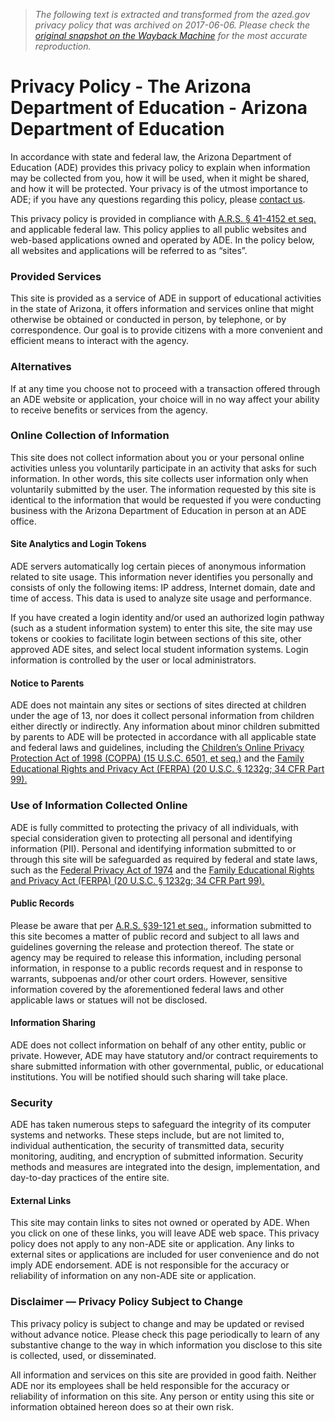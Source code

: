 > *The following text is extracted and transformed from the azed.gov privacy policy that was archived on 2017-06-06. Please check the [original snapshot on the Wayback Machine](https://web.archive.org/web/20170606090912id_/http%3A//www.azed.gov/newade/privacy-policy) for the most accurate reproduction.*

# Privacy Policy - The Arizona Department of Education - Arizona Department of Education

In accordance with state and federal law, the Arizona Department of Education (ADE) provides this privacy policy to explain when information may be collected from you, how it will be used, when it might be shared, and how it will be protected. Your privacy is of the utmost importance to ADE; if you have any questions regarding this policy, please [contact us](http://www.azed.gov/feedback/).

This privacy policy is provided in compliance with [A.R.S. § 41-4152 et seq.](http://www.azleg.gov/ars/41/04152.htm) and applicable federal law. This policy applies to all public websites and web-based applications owned and operated by ADE. In the policy below, all websites and applications will be referred to as “sites”.

### Provided Services

This site is provided as a service of ADE in support of educational activities in the state of Arizona, it offers information and services online that might otherwise be obtained or conducted in person, by telephone, or by correspondence. Our goal is to provide citizens with a more convenient and efficient means to interact with the agency.

### Alternatives

If at any time you choose not to proceed with a transaction offered through an ADE website or application, your choice will in no way affect your ability to receive benefits or services from the agency.

### Online Collection of Information

This site does not collect information about you or your personal online activities unless you voluntarily participate in an activity that asks for such information. In other words, this site collects user information only when voluntarily submitted by the user. The information requested by this site is identical to the information that would be requested if you were conducting business with the Arizona Department of Education in person at an ADE office.

#### Site Analytics and Login Tokens

ADE servers automatically log certain pieces of anonymous information related to site usage. This information never identifies you personally and consists of only the following items: IP address, Internet domain, date and time of access. This data is used to analyze site usage and performance.

If you have created a login identity and/or used an authorized login pathway (such as a student information system) to enter this site, the site may use tokens or cookies to facilitate login between sections of this site, other approved ADE sites, and select local student information systems. Login information is controlled by the user or local administrators.

#### Notice to Parents

ADE does not maintain any sites or sections of sites directed at children under the age of 13, nor does it collect personal information from children either directly or indirectly. Any information about minor children submitted by parents to ADE will be protected in accordance with all applicable state and federal laws and guidelines, including the [Children’s Online Privacy Protection Act of 1998 (COPPA) (15 U.S.C. 6501, et seq.)](https://www.ftc.gov/enforcement/rules/rulemaking-regulatory-reform-proceedings/childrens-online-privacy-protection-rule) and the [Family Educational Rights and Privacy Act (FERPA) (20 U.S.C. § 1232g; 34 CFR Part 99).](http://www2.ed.gov/policy/gen/guid/fpco/ferpa/index.html)

### Use of Information Collected Online

ADE is fully committed to protecting the privacy of all individuals, with special consideration given to protecting all personal and identifying information (PII). Personal and identifying information submitted to or through this site will be safeguarded as required by federal and state laws, such as the [Federal Privacy Act of 1974](http://www.justice.gov/opcl/privacyact1974.htm) and the [Family Educational Rights and Privacy Act (FERPA) (20 U.S.C. § 1232g; 34 CFR Part 99).](http://www2.ed.gov/policy/gen/guid/fpco/ferpa/index.html)

#### Public Records

Please be aware that per [A.R.S. §39-121 et seq.](http://www.azleg.gov/ArizonaRevisedStatutes.asp?Title=39), information submitted to this site becomes a matter of public record and subject to all laws and guidelines governing the release and protection thereof. The state or agency may be required to release this information, including personal information, in response to a public records request and in response to warrants, subpoenas and/or other court orders. However, sensitive information covered by the aforementioned federal laws and other applicable laws or statues will not be disclosed.

#### Information Sharing

ADE does not collect information on behalf of any other entity, public or private. However, ADE may have statutory and/or contract requirements to share submitted information with other governmental, public, or educational institutions. You will be notified should such sharing will take place.

### Security

ADE has taken numerous steps to safeguard the integrity of its computer systems and networks. These steps include, but are not limited to, individual authentication, the security of transmitted data, security monitoring, auditing, and encryption of submitted information. Security methods and measures are integrated into the design, implementation, and day-to-day practices of the entire site.

#### External Links

This site may contain links to sites not owned or operated by ADE. When you click on one of these links, you will leave ADE web space. This privacy policy does not apply to any non-ADE site or application. Any links to external sites or applications are included for user convenience and do not imply ADE endorsement. ADE is not responsible for the accuracy or reliability of information on any non-ADE site or application.

### Disclaimer — Privacy Policy Subject to Change

This privacy policy is subject to change and may be updated or revised without advance notice. Please check this page periodically to learn of any substantive change to the way in which information you disclose to this site is collected, used, or disseminated.

All information and services on this site are provided in good faith. Neither ADE nor its employees shall be held responsible for the accuracy or reliability of information on this site. Any person or entity using this site or information obtained hereon does so at their own risk.
